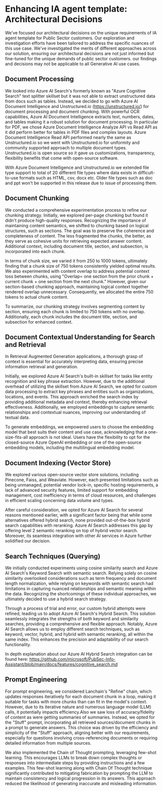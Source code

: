 # Enhancing IA agent template: Architectural Decisions

We've focused our architectural decisions on the unique requirements of IA agent template for Public Sector customers. Our exploration and investigation efforts have been tailored to address the specific nuances of this use case. We've investigated the merits of different approaches across our solution, ensuring our architectural decisions are not just informed but fine-tuned for the unique demands of public sector customers. our findings and decisions may not be applicable to all Generative AI use cases.

## Document Processing

We looked into Azure AI Search's formerly known as "Azure Cognitive Search" text splitter skillset but it was not able to extract unstructured data from docs such as tables. Instead, we decided to go with Azure AI Document Intelligence and Unstructured.io (https://unstructured.io/) for document processing and document chunking. With powerful OCR capabilities, Azure AI Document Intelligence extracts text, numbers, dates, and tables making it a robust solution for document processing. In particular for PDF, we chose Azure Document Intelligence Analyze API vs Read API as it did perform better for tables in PDF files and complex layouts. Azure Document Intelligence Read API performed nearly the same as Unstructured.io so we went with Unstructured.io for uniformity and community supported approach to multiple document types. Unstructured.io is open source so it gave us customizations, transparency, flexibility benefits that come with open-source software.

With Azure Document Intelligence and Unstructured.io we extended file type support to total of 20 different file types where data exists in difficult-to-use formats such as HTML, csv, docx etc. Older file types such as doc and ppt won't be supported in this release due to issue of processing them. 


## Document Chunking

We conducted a comprehensive experimentation process to refine our chunking strategy. Initially, we explored per-page chunking but found it didn't produce high-quality responses. Recognizing the importance of maintaining content semantics, we shifted to chunking based on logical structures, such as sections. The goal was to preserve the coherence and completeness of content. The less fragmented the chunks, the better, as they serve as cohesive units for retrieving expected answer content. Additional context, including document title, section, and subsection, is incorporated into each chunk.

In terms of chunk size, we varied it from 250 to 1000 tokens, ultimately finding that a chunk size of 750 tokens consistently yielded optimal results. We also experimented with content overlap to address potential context loss between chunks, using "Overlap= one section from the prior chunk + current chunk + one section from the next chunk." However, given our section-based chunking approach, maintaining logical context together rendered overlap unnecessary. Consequently, we allocated the entire 750 tokens to actual chunk content.

To summarize, our chunking strategy involves segmenting content by section, ensuring each chunk is limited to 750 tokens with no overlap. Additionally, each chunk includes the document title, section, and subsection for enhanced context.

## Document Contextual Understanding for Search and Retrieval

In Retrieval Augmented Generation applications, a thorough grasp of context is essential for accurately interpreting data, ensuring precise information retrieval and generation.

Initially, we explored Azure AI Search's built-in skillset for tasks like entity recognition and key phrase extraction. However, due to the additional overhead of utilizing the skillset from Azure AI Search, we opted for custom data processing to extract key phrases and entities such as organizations, locations, and events. This approach enriched the search index by providing additional metadata and context, thereby enhancing retrieval effectiveness. Additionally, we employed embeddings to capture semantic relationships and contextual nuances, improving our understanding of textual data.

To generate embeddings, we empowered users to choose the embedding model that best suits their content and use case, acknowledging that a one-size-fits-all approach is not ideal. Users have the flexibility to opt for the closed-source Azure OpenAI embedding or one of the open-source embedding models, including the multilingual embedding model.

## Document Indexing (Vector Store)

We explored various open-source vector store solutions, including Pinecone, Faiss, and Weaviate. However, each presented limitations such as being unmanaged, potential vendor lock-in, specific hosting requirements, a lack of advanced security features, limited support for embedding management, cost inefficiency in terms of cloud resources, and challenges in efficient scaling concerning data volume and types.

After careful consideration, we opted for Azure AI Search for several reasons mentioned earlier, with a significant factor being that while some alternatives offered hybrid search, none provided out-of-the-box hybrid search capabilities with reranking. Azure AI Search addresses this gap by offering level 2 semantic reranking on top of hybrid vector search. Moreover, its seamless integration with other AI services in Azure further solidified our decision.

## Search Techniques (Querying)

We initially conducted experiments using cosine similarity search and Azure AI Search's Keyword Search with semantic search. Relying solely on cosine similarity overlooked considerations such as term frequency and document length normalization, while relying on keywords with semantic search had limitations in capturing nuanced relationships and semantic meaning within the data. Recognizing the shortcomings of these individual approaches, we ultimately decided to use a hybrid search strategy.

Through a process of trial and error, our custom hybrid attempts were refined, leading us to adopt Azure AI Search's Hybrid Search. This solution seamlessly integrates the strengths of both keyword and similarity searches, providing a comprehensive and flexible approach. Notably, Azure AI Search allows us to employ different search techniques, such as keyword, vector, hybrid, and hybrid with semantic reranking, all within the same index. This enhances the precision and adaptability of our search functionality.

In depth explanation about our Azure AI Hybrid Search integration can be found here: https://github.com/microsoft/PubSec-Info-Assistant/blob/main/docs/features/cognitive_search.md

## Prompt Engineering

For prompt engineering, we considered Lanchain's "Refine" chain, which updates responses iteratively for each document chunk in a loop, making it suitable for tasks with more chunks than can fit in the model's context. However, due to its iterative nature and numerous language model (LLM) calls, it potentially impacts efficiency.Also we saw loss of accuracy/fidelity of content as were getting summaries of summaries. Instead, we opted for the "Stuff" prompt, incorporating all retrieved sources/document chunks in a prompt to generate answers. This choice was driven by the efficiency and simplicity of the "Stuff" approach, aligning better with our requirements, especially for questions involving cross-referencing documents or requiring detailed information from multiple sources.

We also implemented the Chain of Thought prompting, leveraging few-shot learning. This encourages LLMs to break down complex thoughts or responses into intermediate steps by providing instructions and a few examples. This few-shot learning along with Chain Of Thought technique significantly contributed to mitigating fabrication by prompting the LLM to maintain consistency and logical progression in its answers. This approach reduced the likelihood of generating inaccurate and misleading information.
